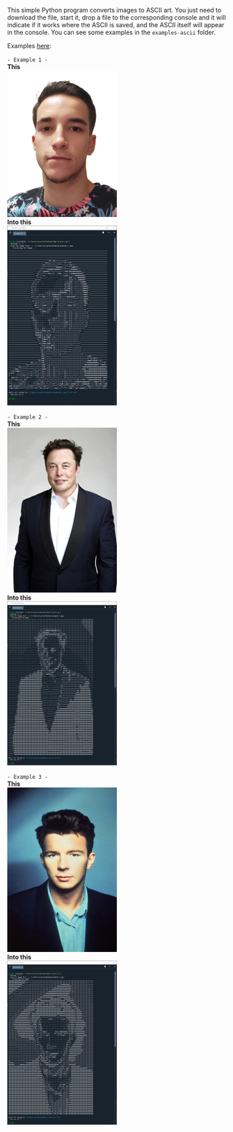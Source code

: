 This simple Python program converts images to ASCII art.
You just need to download the file, start it, drop a file to the corresponding console and it will indicate if it works where the ASCII is saved, and the ASCII itself will appear in the console.
You can see some examples in the `examples-ascii` folder.

Examples [here](examples/):


`- Example 1 -`</br>
<b>This</b></br>
<img src="https://github.com/41var0/images-to-ascii/blob/main/examples/images/example-1.png" alt="First image example" style="max-width: 50%;"/></br>
<b>Into this</b></br>
<img src="https://github.com/41var0/images-to-ascii/blob/main/examples/images/example-1ASCII.png" alt="First image example" style="max-width: 50%;"/></br>

`- Example 2 -`</br>
<b>This</b></br>
<img src="https://github.com/41var0/images-to-ascii/blob/main/examples/images/example-2.jpg" style="max-width: 50%;"/></br>
<b>Into this</b></br>
<img src="https://github.com/41var0/images-to-ascii/blob/main/examples/images/example-2ASCII.png" alt="First image example" style="max-width: 50%;"/></br>

`- Example 3 -`</br>
<b>This</b></br>
<img src="https://github.com/41var0/images-to-ascii/blob/main/examples/images/example-3.jpg" alt="First image example" style="max-width: 50%;"/></br>
<b>Into this</b></br>
<img src="https://github.com/41var0/images-to-ascii/blob/main/examples/images/example-3ASCII.png" alt="First image example" style="max-width: 50%;"/></br>
